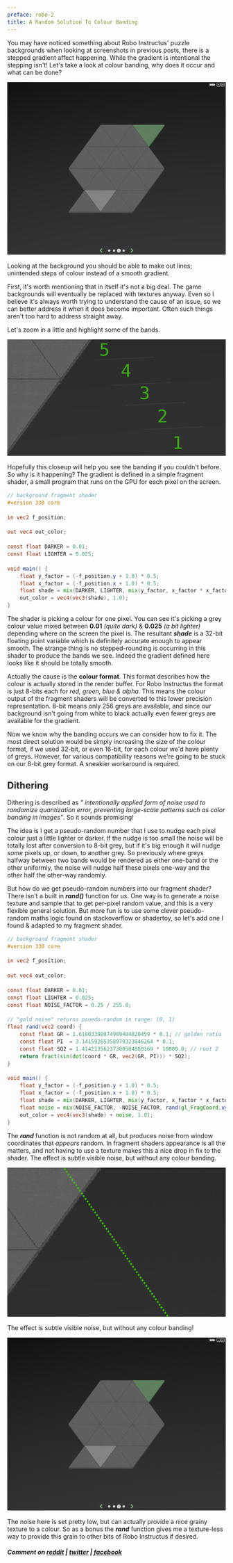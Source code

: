 ```yaml
---
preface: robo-2
title: A Random Solution To Colour Banding
---
```


You may have noticed something about Robo Instructus' puzzle backgrounds when looking at screenshots in previous posts, there is a stepped gradient affect happening. While the gradient is intentional the stepping isn't! Let's take a look at colour banding, why does it occur and what can be done?

![](/assets/2018-06-08/banding.png "Can you see the colour banding in the background?")

Looking at the background you should be able to make out lines; unintended steps of colour instead of a smooth gradient.

First, it's worth mentioning that in itself it's not a big deal. The game backgrounds will eventually be replaced with textures anyway. Even so I believe it's always worth trying to understand the cause of an issue, so we can better address it when it does become important. Often such things aren't too hard to address straight away.

Let's zoom in a little and highlight some of the bands.

![](/assets/2018-06-08/labelled-bands.png "5 visible bands where all should be smooth")

Hopefully this closeup will help you see the banding if you couldn't before. So why is it happening? The gradient is defined in a simple fragment shader, a small program that runs on the GPU for each pixel on the screen.

```glsl
// background fragment shader
#version 330 core

in vec2 f_position;

out vec4 out_color;

const float DARKER = 0.01;
const float LIGHTER = 0.025;

void main() {
    float y_factor = (-f_position.y + 1.0) * 0.5;
    float x_factor = (-f_position.x + 1.0) * 0.5;
    float shade = mix(DARKER, LIGHTER, mix(y_factor, x_factor * x_factor, -0.8));
    out_color = vec4(vec3(shade), 1.0);
}
```

The shader is picking a colour for one pixel. You can see it's picking a grey colour value mixed between **0.01** _(quite dark)_ & **0.025** _(a bit lighter)_ depending where on the screen the pixel is. The resultant ***shade*** is a 32-bit floating point variable which is definitely accurate enough to appear smooth. The strange thing is no stepped-rounding is occurring in this shader to produce the bands we see. Indeed the gradient defined here looks like it should be totally smooth.

Actually the cause is the **colour format**. This format describes how the colour is actually stored in the render buffer. For Robo Instructus the format is just 8-bits each for _red, green, blue & alpha_. This means the colour output of the fragment shaders will be converted to this lower precision representation. 8-bit means only 256 greys are available, and since our background isn't going from white to black actually even fewer greys are available for the gradient.

Now we know why the banding occurs we can consider how to fix it. The most direct solution would be simply increasing the size of the colour format, if we used 32-bit, or even 16-bit, for each colour we'd have plenty of greys. However, for various compatibility reasons we're going to be stuck on our 8-bit grey format. A sneakier workaround is required.

## Dithering
Dithering is described as _" intentionally applied form of noise used to randomize quantization error, preventing large-scale patterns such as color banding in images"_. So it sounds promising!

The idea is I get a pseudo-random number that I use to nudge each pixel colour just a little lighter or darker. If the nudge is too small the noise will be totally lost after conversion to 8-bit grey, but if it's big enough it will nudge _some_ pixels up, or down, to another grey. So previously where greys halfway between two bands would be rendered as either one-band or the other uniformly, the noise will nudge half these pixels one-way and the other half the other-way randomly.

But how do we get pseudo-random numbers into our fragment shader? There isn't a built in ***rand()*** function for us. One way is to generate a noise texture and sample that to get per-pixel random value, and this is a very flexible general solution. But more fun is to use some clever pseudo-random maths logic found on stackoverflow or shadertoy, so let's add one I found & adapted to my fragment shader.

```glsl
// background fragment shader
#version 330 core

in vec2 f_position;

out vec4 out_color;

const float DARKER = 0.01;
const float LIGHTER = 0.025;
const float NOISE_FACTOR = 0.25 / 255.0;

// "gold noise" returns psuedo-random in range: (0, 1)
float rand(vec2 coord) {
    const float GR = 1.61803398874989484820459 * 0.1; // golden ratio
    const float PI  = 3.14159265358979323846264 * 0.1;
    const float SQ2 = 1.41421356237309504880169 * 10000.0; // root 2
    return fract(sin(dot(coord * GR, vec2(GR, PI))) * SQ2);
}

void main() {
    float y_factor = (-f_position.y + 1.0) * 0.5;
    float x_factor = (-f_position.x + 1.0) * 0.5;
    float shade = mix(DARKER, LIGHTER, mix(y_factor, x_factor * x_factor, -0.8));
    float noise = mix(NOISE_FACTOR, -NOISE_FACTOR, rand(gl_FragCoord.xy));
    out_color = vec4(vec3(shade) + noise, 1.0);
}
```

The ***rand*** function is not random at all, but produces noise from window coordinates that _appears_ random. In fragment shaders appearance is all the matters, and not having to use a texture makes this a nice drop in fix to the shader. The effect is subtle visible noise, but without any colour banding.

![](/assets/2018-06-08/band-dithered.png "Fragment shader old vs new")

The effect is subtle visible noise, but without any colour banding!

![](/assets/2018-06-08/dithered.png "No more bands!")

The noise here is set pretty low, but can actually provide a nice grainy texture to a colour. So as a bonus the ***rand*** function gives me a texture-less way to provide this grain to other bits of Robo Instructus if desired.

##### Comment on [reddit](https://www.reddit.com/r/rust_gamedev/comments/8pj7re/a_random_solution_to_colour_banding/) | [twitter](https://twitter.com/alexbutlergames/status/1005052221741064193) | [facebook](https://www.facebook.com/alexbutlergames/posts/1911721202248591)
